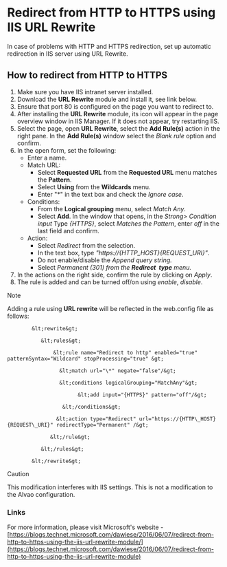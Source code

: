 # Redirect from HTTP to HTTPS using IIS URL Rewrite
     
In case of problems with HTTP and HTTPS redirection, set up automatic redirection in IIS server using URL Rewrite.
     
## How to redirect from HTTP to HTTPS
     
1. Make sure you have IIS intranet server installed.
2. Download the **URL Rewrite** module and install it, see link below.
3. Ensure that port 80 is configured on the page you want to redirect to.
4. After installing the **URL Rewrite** module, its icon will appear in the page overview window in IIS Manager. If it does not appear, try restarting IIS.
5. Select the page, open **URL Rewrite**, select the **Add Rule(s)** action in the right pane. In the **Add Rule(s)** window
 select the *Blank rule* option and confirm.
6. In the open form, set the following:
    - Enter a name.
    - Match URL:
        - Select **Requested URL** from the **Requested URL** menu matches the **Pattern**.
        - Select **Using** from the **Wildcards** menu.
        - Enter "\*" in the text box and check the *Ignore case*.
    - Conditions:
        - From the **Logical grouping** menu, select *Match Any*.
        - Select **Add**. In the window that opens, in the *Strong> Condition input*
                    Type *{HTTPS}*, select *Matches the Pattern*,
 enter *off* in the last field and confirm.
    - Action:
        - Select *Redirect* from the selection.
        - In the text box, type *"https://{HTTP\_HOST}{REQUEST\_URI}"*.
        - Do not enable/disable the *Append query string.*
        - Select *Permanent (301) from the **Redirect  type** menu.*
7. In the actions on the right side, confirm the rule by clicking on *Apply*.
8. The rule is added and can be turned off/on using *enable*,
 *disable*.

> [!NOTE]
> Adding a rule using **URL rewrite** will be reflected in the web.config file as follows:  

            &lt;rewrite&gt;

               &lt;rules&gt;  

                   &lt;rule name="Redirect to http" enabled="true" patternSyntax="Wildcard" stopProcessing="true" &gt;

                     &lt;match url="\*" negate="false"/&gt;  

                     &lt;conditions logicalGrouping="MatchAny"&gt;

                           &lt;add input="{HTTPS}" pattern="off"/&gt;  

                      &lt;/conditions&gt;  

                    &lt;action type="Redirect" url="https://{HTTP\_HOST}{REQUEST\_URI}" redirectType="Permanent" /&gt;  

                  &lt;/rule&gt;  

               &lt;/rules&gt;  

            &lt;/rewrite&gt;  

> [!CAUTION]
> This modification interferes with IIS settings. This is not a modification to the Alvao configuration.

### Links
     
For more information, please visit Microsoft's website - [https://blogs.technet.microsoft.com/dawiese/2016/06/07/redirect-from-http-to-https-using-the-iis-url-rewrite-module/](https://blogs.technet.microsoft.com/dawiese/2016/06/07/redirect-from-http-to-https-using-the-iis-url-rewrite-module)
